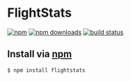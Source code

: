 # FlightStats
[![npm](http://img.shields.io/npm/v/flightstats.svg?style=flat-square)](https://npmjs.com/flightstats)
[![npm downloads](http://img.shields.io/npm/dm/flightstats.svg?style=flat-square)](https://npmjs.com/flightstats)
[![build status](http://img.shields.io/travis/jhermsmeier/node-flightstats.svg?style=flat-square)](https://travis-ci.org/jhermsmeier/node-flightstats)

## Install via [npm](https://npmjs.com)

```sh
$ npm install flightstats
```

